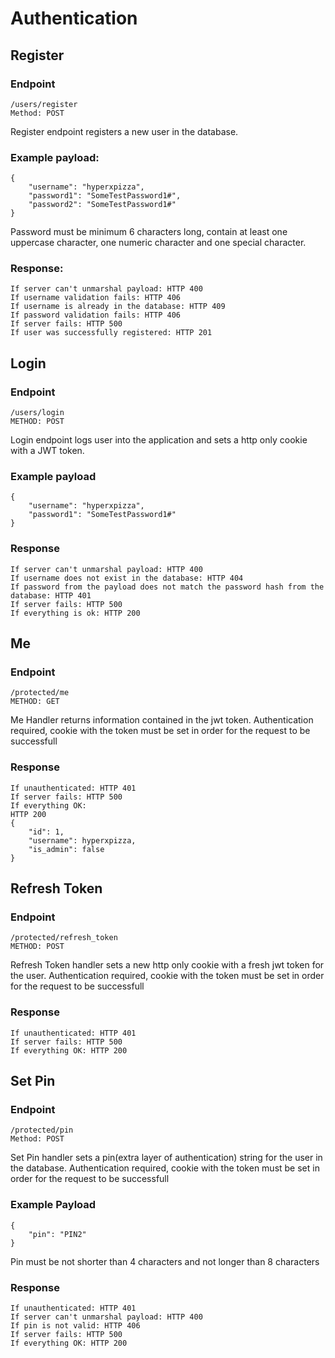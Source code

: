 # Authentication


## Register

### Endpoint
```
/users/register
Method: POST
```

Register endpoint registers a new user in the database.
### Example payload:
```
{
    "username": "hyperxpizza",
    "password1": "SomeTestPassword1#",
    "password2": "SomeTestPassword1#"
}
```
Password must be minimum 6 characters long, contain at least one uppercase character, one numeric character and one special character.

### Response:
```
If server can't unmarshal payload: HTTP 400
If username validation fails: HTTP 406
If username is already in the database: HTTP 409
If password validation fails: HTTP 406
If server fails: HTTP 500
If user was successfully registered: HTTP 201
```

## Login

### Endpoint
```
/users/login
METHOD: POST
```

Login endpoint logs user into the application and sets a http only cookie with a JWT token.

### Example payload
```
{
    "username": "hyperxpizza",
    "password1": "SomeTestPassword1#"
}
```

### Response
```
If server can't unmarshal payload: HTTP 400
If username does not exist in the database: HTTP 404
If password from the payload does not match the password hash from the database: HTTP 401
If server fails: HTTP 500
If everything is ok: HTTP 200
```

## Me

### Endpoint
```
/protected/me
METHOD: GET
```
Me Handler returns information contained in the jwt token.
Authentication required, cookie with the token must be set in order for the request to be successfull

### Response
```
If unauthenticated: HTTP 401
If server fails: HTTP 500
If everything OK: 
HTTP 200
{
    "id": 1,
    "username": hyperxpizza,
    "is_admin": false
}
```

## Refresh Token

### Endpoint
```
/protected/refresh_token
METHOD: POST
```
Refresh Token handler sets a new http only cookie with a fresh jwt token for the user. Authentication required, cookie with the token must be set in order for the request to be successfull
### Response
```
If unauthenticated: HTTP 401
If server fails: HTTP 500
If everything OK: HTTP 200
```

## Set Pin

### Endpoint
```
/protected/pin
Method: POST
```
Set Pin handler sets a pin(extra layer of authentication) string for the user in the database. Authentication required, cookie with the token must be set in order for the request to be successfull

### Example Payload
```
{
    "pin": "PIN2"
}
```
Pin must be not shorter than 4 characters and not longer than 8 characters

### Response
```
If unauthenticated: HTTP 401
If server can't unmarshal payload: HTTP 400
If pin is not valid: HTTP 406
If server fails: HTTP 500
If everything OK: HTTP 200
```